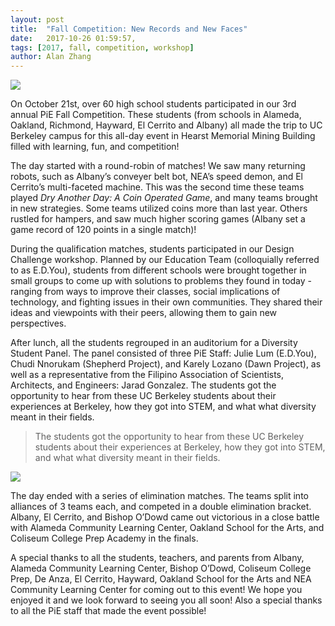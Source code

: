 ```yaml
---
layout: post
title:  "Fall Competition: New Records and New Faces"
date:   2017-10-26 01:59:57,
tags: [2017, fall, competition, workshop]
author: Alan Zhang
---
```

<img src="{{site.baseurl}}/assets/images/blog/fallcomp_2017_building_robot.png">

On October 21st, over 60 high school students participated in our 3rd annual PiE Fall Competition. These students (from schools in Alameda, Oakland, Richmond, Hayward, El Cerrito and Albany) all made the trip to UC Berkeley campus for this all-day event in Hearst Memorial Mining Building filled with learning, fun, and competition!

The day started with a round-robin of matches! We saw many returning robots, such as Albany’s conveyer belt bot, NEA’s speed demon, and El Cerrito’s multi-faceted machine. This was the second time these teams played *Dry Another Day: A Coin Operated Game*, and many teams brought in new strategies. Some teams utilized coins more than last year. Others rustled for hampers, and saw much higher scoring games (Albany set a game record of 120 points in a single match)!

During the qualification matches, students participated in our Design Challenge workshop. Planned by our Education Team (colloquially referred to as E.D.You), students from different schools were brought together in small groups to come up with solutions to problems they found in today - ranging from ways to improve their classes, social implications of technology, and fighting issues in their own communities. They shared their ideas and viewpoints with their peers, allowing them to gain new perspectives.

After lunch, all the students regrouped in an auditorium for a Diversity Student Panel. The panel consisted of three PiE Staff: Julie Lum (E.D.You), Chudi Nnorukam (Shepherd Project), and Karely Lozano (Dawn Project), as well as a representative from the Filipino Association of Scientists, Architects, and Engineers: Jarad Gonzalez. The students got the opportunity to hear from these UC Berkeley students about their experiences at Berkeley, how they got into STEM, and what what diversity meant in their fields.

> The students got the opportunity to hear from these UC Berkeley students about their experiences at Berkeley, how they got into STEM, and what what diversity meant in their fields.

<img src="{{site.baseurl}}/assets/images/blog/fallcomp_2017_diversity_workshop.png">

The day ended with a series of elimination matches. The teams split into alliances of 3 teams each, and competed in a double elimination bracket. Albany, El Cerrito, and Bishop O’Dowd came out victorious in a close battle with Alameda Community Learning Center, Oakland School for the Arts, and Coliseum College Prep Academy in the finals. 

A special thanks to all the students, teachers, and parents from Albany, Alameda Community Learning Center, Bishop O’Dowd, Coliseum College Prep, De Anza, El Cerrito, Hayward, Oakland School for the Arts and NEA Community Learning Center for coming out to this event! We hope you enjoyed it and we look forward to seeing you all soon! Also a special thanks to all the PiE staff that made the event possible!
